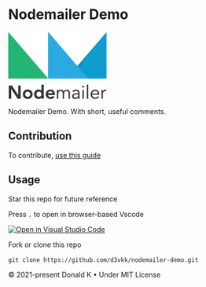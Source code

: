 # Nodemailer Demo

![Nodemailer Logo](https://github.com/d3vkk/nodemailer-demo/blob/master/nodemailer-logo.png)

Nodemailer Demo. With short, useful comments.

## Contribution

To contribute, [use this guide](https://github.com/d3vkk/open-source/blob/master/CONTRIBUTING.md)

## Usage

Star this repo for future reference

Press `.` to open in browser-based Vscode

[![Open in Visual Studio Code](https://open.vscode.dev/badges/open-in-vscode.svg)](https://open.vscode.dev/d3vkk/nodemailer-demo)

Fork or clone this repo
```
git clone https://github.com/d3vkk/nodemailer-demo.git
```

© 2021-present Donald K • Under MIT License
